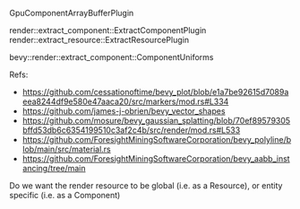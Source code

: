 GpuComponentArrayBufferPlugin

render::extract_component::ExtractComponentPlugin
render::extract_resource::ExtractResourcePlugin

bevy::render::extract_component::ComponentUniforms

Refs:

- https://github.com/cessationoftime/bevy_plot/blob/e1a7be92615d7089aeea8244df9e580e47aaca20/src/markers/mod.rs#L334
- https://github.com/james-j-obrien/bevy_vector_shapes
- https://github.com/mosure/bevy_gaussian_splatting/blob/70ef89579305bffd53db6c6354199510c3af2c4b/src/render/mod.rs#L533
- https://github.com/ForesightMiningSoftwareCorporation/bevy_polyline/blob/main/src/material.rs
- https://github.com/ForesightMiningSoftwareCorporation/bevy_aabb_instancing/tree/main

Do we want the render resource to be global (i.e. as a Resource), or entity specific (i.e. as a Component)
